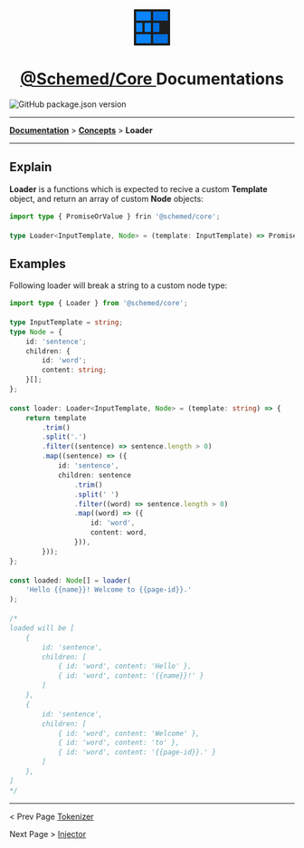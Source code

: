 <div align="center">
    <img alt="Schemed Logo" width="64" src="https://raw.githubusercontent.com/schemed-js/brand/master/dark/main-fill.svg">
    <h1>
		<a href="https://github.com/schemed-js/core">
        	@Schemed/Core
    	</a>
		<span>Documentations</span>
	</h1>
</div>

<img alt="GitHub package.json version" src="https://img.shields.io/github/package-json/v/schemed-js/core">

---

[**Documentation**](../README.md) > [**Concepts**](README.md) > **Loader**

---

## Explain

**Loader** is a functions which is expected to recive a custom **Template** object, and return an array of custom **Node** objects:

```ts
import type { PromiseOrValue } frin '@schemed/core';

type Loader<InputTemplate, Node> = (template: InputTemplate) => PromiseOrValue<Node[]>;
```

## Examples

Following loader will break a string to a custom node type:

```ts
import type { Loader } from '@schemed/core';

type InputTemplate = string;
type Node = {
	id: 'sentence';
	children: {
		id: 'word';
		content: string;
	}[];
};

const loader: Loader<InputTemplate, Node> = (template: string) => {
	return template
		.trim()
		.split('.')
		.filter((sentence) => sentence.length > 0)
		.map((sentence) => ({
			id: 'sentence',
			children: sentence
				.trim()
				.split(' ')
				.filter((word) => sentence.length > 0)
				.map((word) => ({
					id: 'word',
					content: word,
				})),
		}));
};

const loaded: Node[] = loader(
	'Hello {{name}}! Welcome to {{page-id}}.'
);

/*
loaded will be [
	{
		id: 'sentence',
		children: [
			{ id: 'word', content: 'Hello' },
			{ id: 'word', content: '{{name}}!' }
		]
	},
	{
		id: 'sentence',
		children: [
			{ id: 'word', content: 'Welcome' },
			{ id: 'word', content: 'to' },
			{ id: 'word', content: '{{page-id}}.' }
		]
	},
]
*/
```

---

< Prev Page
[Tokenizer](tokenizer.md)

Next Page >
[Injector](injector.md)

